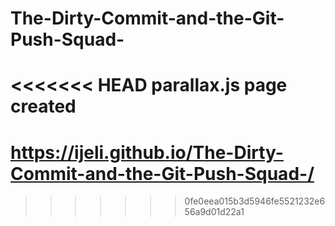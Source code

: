# The-Dirty-Commit-and-the-Git-Push-Squad-

<<<<<<< HEAD
parallax.js page created
=======
# https://ijeli.github.io/The-Dirty-Commit-and-the-Git-Push-Squad-/
>>>>>>> 0fe0eea015b3d5946fe5521232e656a9d01d22a1
